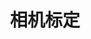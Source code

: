 ---
title: "相机标定"
layout: post
# date: 2016-02-24 22:48
# image: /assets/images/markdown.jpg
# headerImage: false
tag:
- 相机成像模型
category: blog
# author: jamesfoster
# description: Markdown summary with different options
---